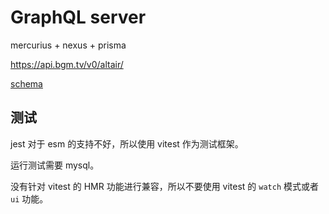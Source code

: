 # GraphQL server

mercurius + nexus + prisma

<https://api.bgm.tv/v0/altair/>

[schema](./lib/graphql/schema.gen.graphql)

## 测试

jest 对于 esm 的支持不好，所以使用 vitest 作为测试框架。

运行测试需要 mysql。

没有针对 vitest 的 HMR 功能进行兼容，所以不要使用 vitest 的 `watch` 模式或者 `ui` 功能。
